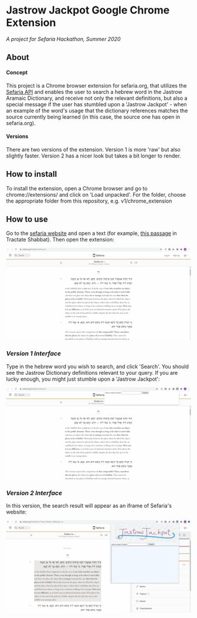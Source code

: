 # Jastrow Jackpot Google Chrome Extension
*A project for Sefaria Hackathon, Summer 2020*

## About
#### **Concept**
This project is a Chrome browser extension for sefaria.org, that utilizes the [Sefaria API](https://github.com/Sefaria/Sefaria-Project/wiki/API-Documentation#sefaria-apis) and enables the user to search a hebrew word in the Jastrow Aramaic Dictionary, and receive not only the relevant definitions, but also a special message if the user has stumbled upon a 'Jastrow Jackpot' - when an example of the word's usage that the dictionary references matches the source currently being learned (in this case, the source one has open in sefaria.org). 
#### **Versions**
There are two versions of the extension. Version 1 is more 'raw' but also slightly faster. Version 2 has a nicer look but takes a bit longer to render. 

## How to install
To install the extension, open a Chrome browser and go to chrome://extensions/ and click on 'Load unpacked'. For the folder, choose the appropriate folder from this repository, e.g. v1/chrome_extension

## How to use
Go to the [sefaria website](https://www.sefaria.org/texts) and open a text (for example, [this passage](https://www.sefaria.org/Shabbat.6a?lang=bi) in Tractate Shabbat). Then open the extension:

![Find Extension](media/find_extension.gif)

### *Version 1 Interface*
Type in the hebrew word you wish to search, and click 'Search'. You should see the Jastrow Dictionary definitions relevant to your query. If you are lucky enough, you might just stumble upon a 'Jastrow Jackpot':

![Successful Jackpot](media/successful_jackpot.gif)

### *Version 2 Interface*
In this version, the search result will appear as an iframe of Sefaria's website:

![Successful Jackpot V2](media/successful_jackpot_v2.gif)
